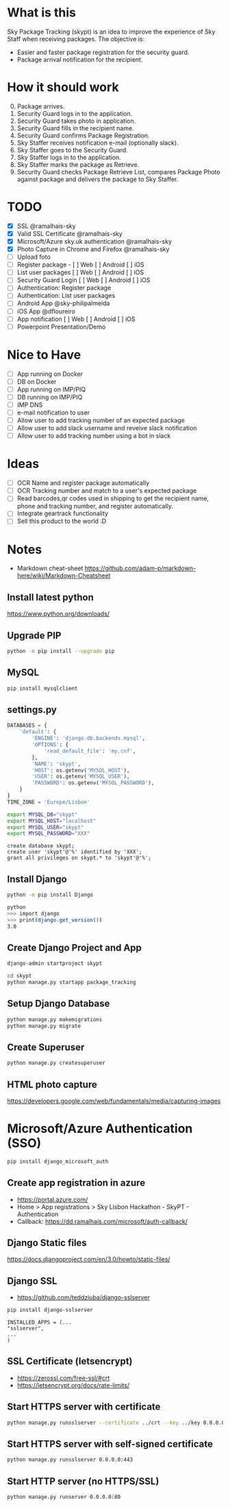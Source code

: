# What is this
Sky Package Tracking (skypt) is an idea to improve the experience of Sky Staff when receiving packages.
The objective is:
- Easier and faster package registration for the security guard.
- Package arrival notification for the recipient.

# How it should work
0. Package arrives.
0. Security Guard logs in to the application.
0. Security Guard takes photo in application.
0. Security Guard fills in the recipient name.
0. Security Guard confirms Package Registration.
0. Sky Staffer receives notification e-mail (optionally slack).
0. Sky Staffer goes to the Security Guard.
0. Sky Staffer logs in to the application.
0. Sky Staffer marks the package as Retrieve.
0. Security Guard checks Package Retrieve List, compares Package Photo against package and delivers the package to Sky Staffer.

# TODO
- [X] SSL @ramalhais-sky
- [X] Valid SSL Certificate @ramalhais-sky
- [X] Microsoft/Azure sky.uk authentication @ramalhais-sky
- [X] Photo Capture in Chrome and Firefox @ramalhais-sky
- [ ] Upload foto
- [ ] Register package - [ ] Web [ ] Android [ ] iOS
- [ ] List user packages [ ] Web [ ] Android [ ] iOS
- [ ] Security Guard Login [ ] Web [ ] Android [ ] iOS
- [ ] Authentication: Register package
- [ ] Authentication: List user packages
- [ ] Android App @sky-philipalmeida
- [ ] iOS App @dfloureiro
- [ ] App notification [ ] Web [ ] Android [ ] iOS
- [ ] Powerpoint Presentation/Demo

# Nice to Have
- [ ] App running on Docker
- [ ] DB on Docker
- [ ] App running on IMP/PIQ
- [ ] DB running on IMP/PIQ
- [ ] IMP DNS
- [ ] e-mail notification to user
- [ ] Allow user to add tracking number of an expected package
- [ ] Allow user to add slack username and reveive slack notification
- [ ] Allow user to add tracking number using a bot in slack

# Ideas
- [ ] OCR Name and register package automatically
- [ ] OCR Tracking number and match to a user's expected package
- [ ] Read barcodes,qr codes used in shipping to get the recipient name, phone and tracking number, and register automatically. 
- [ ] Integrate geartrack functionality
- [ ] Sell this product to the world :D

# Notes
- Markdown cheat-sheet
https://github.com/adam-p/markdown-here/wiki/Markdown-Cheatsheet

## Install latest python
https://www.python.org/downloads/

## Upgrade PIP
```bash
python -m pip install --upgrade pip
```

## MySQL
```bash
pip install mysqlclient
```

## settings.py
```python
DATABASES = {
    'default': {
        'ENGINE': 'django.db.backends.mysql',
        'OPTIONS': {
            'read_default_file': 'my.cnf',
        },
        'NAME': 'skypt',
        'HOST': os.getenv('MYSQL_HOST'),
        'USER': os.getenv('MYSQL_USER'),
        'PASSWORD': os.getenv('MYSQL_PASSWORD'),
    }
}
TIME_ZONE = 'Europe/Lisbon'
```

```bash
export MYSQL_DB="skypt"
export MYSQL_HOST="localhost"
export MYSQL_USER="skypt"
export MYSQL_PASSWORD="XXX"
```

```mysql
create database skypt;
create user 'skypt'@'%' identified by 'XXX';
grant all privileges on skypt.* to 'skypt'@'%';
```

## Install Django
```bash
python -m pip install Django

python
>>> import django
>>> print(django.get_version())
3.0
```

## Create Django Project and App
```bash
django-admin startproject skypt

cd skypt
python manage.py startapp package_tracking
```

## Setup Django Database
```bash
python manage.py makemigrations
python manage.py migrate
```

## Create Superuser
```bash
python manage.py createsuperuser
```

## HTML photo capture
https://developers.google.com/web/fundamentals/media/capturing-images


# Microsoft/Azure Authentication (SSO)
```bash
pip install django_microsoft_auth
```

## Create app registration in azure
- https://portal.azure.com/
- Home > App registrations > Sky Lisbon Hackathon - SkyPT - Authentication
-  Callback: https://dd.ramalhais.com/microsoft/auth-callback/

## Django Static files
https://docs.djangoproject.com/en/3.0/howto/static-files/

## Django SSL
- https://github.com/teddziuba/django-sslserver
```bash
pip install django-sslserver
```

```
INSTALLED_APPS = (...
"sslserver",
...
)
```

## SSL Certificate (letsencrypt)
- https://zerossl.com/free-ssl/#crt
- https://letsencrypt.org/docs/rate-limits/

## Start HTTPS server with certificate
```bash
python manage.py runsslserver --certificate ../crt --key ../key 0.0.0.0:443
```

## Start HTTPS server with self-signed certificate
```bash
python manage.py runsslserver 0.0.0.0:443
```

## Start HTTP server (no HTTPS/SSL)
```bash
python manage.py runserver 0.0.0.0:80
```
